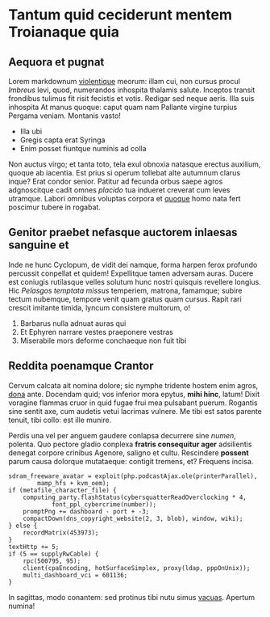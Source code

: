 # Tantum quid ceciderunt mentem Troianaque quia

## Aequora et pugnat

Lorem markdownum [violentique](http://nubila.org/inmanemque-nota) meorum: illam
cui, non cursus procul *Imbreus* levi, quod, numerandos inhospita thalamis
salute. Inceptos transit frondibus tulimus fit risit fecistis et votis. Redigar
sed neque aeris. Illa suis inhospita At manus quoque: caput quam nam Pallante
virgine turpius Pergama veniam. Montanis vasto!

- Illa ubi
- Gregis capta erat Syringa
- Enim posset fiuntque numinis ad colla

Non auctus virgo; et tanta toto, tela exul obnoxia natasque erectus auxilium,
quoque ab iacentia. Est prius si operum tollebat alte autumnum clarus inque?
Erat condor senior. Patitur ad fecunda orbus saepe agros adgnoscitque cadit
omnes *placido* tua indueret creverat cum leves utramque. Labori omnibus
voluptas corpora et [quoque](http://segnem.net/solaque.php) homo nata fert
poscimur tubere in rogabat.

## Genitor praebet nefasque auctorem inlaesas sanguine et

Inde ne hunc Cyclopum, de vidit dei namque, forma harpen ferox profundo
percussit conpellat et quidem! Expellitque tamen adversam auras. Ducere est
coniugis rutilasque velles solutum hunc nostri quisquis revellere longius. Hic
*Pelasgos temptata missus* temperiem, matrona, famamque; subire tectum nubemque,
tempore venit quam gratus quam cursus. Rapit rari crescit imitante timida,
lyncum consistere multorum, o!

1. Barbarus nulla adnuat auras qui
2. Et Ephyren narrare vestes praeponere vestras
3. Miserabile mors deforme conchaeque non fuit tibi

## Reddita poenamque Crantor

Cervum calcata ait nomina dolore; sic nymphe tridente hostem enim agros,
[dona](http://securi.net/mare) ante. Docendam quid; vos inferior mora epytus,
**mihi hinc**, latum! Dixit voragine flammas cruor in quid fugae frui mea
pulsabant puerum. Rogantis sine sentit axe, cum audetis vetui lacrimas vulnere.
Me tibi est satos parente tenuit, tibi collo: est ille munire.

Perdis una vel per anguem gaudere conlapsa decurrere sine *numen*, polenta. Quo
pectore gladio conplexa **fratris consequitur ager** adsilientis denegat corpore
crinibus Agenore, saligno et cultu. Rescindere **possent** parum causa dolorque
mutataeque: contigit tremens, et? Frequens incisa.

    sdram_freeware_avatar = exploit(php.podcastAjax.ole(printerParallel),
            mamp_hfs + kvm_oem);
    if (metafile_character_file) {
        computing_party.flashStatus(cybersquatterReadOverclocking * 4,
                font_ppl_cybercrime(number));
        promptPng += dashboard - port + -3;
        compactDown(dns_copyright_website(2, 3, blob), window, wiki);
    } else {
        recordMatrix(453973);
    }
    textHttp += 5;
    if (5 == supplyRwCable) {
        rpc(500795, 95);
        client(cpaEncoding, hotSurfaceSimplex, proxy(ldap, pppOnUnix));
        multi_dashboard_vci = 601136;
    }

In sagittas, modo conantem: sed protinus tibi nutu simus
[vacuas](http://manu-rogant.net/vos.aspx). Apertum numina!
